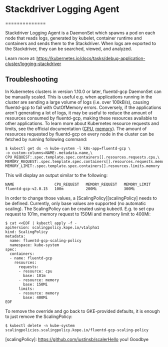 # Stackdriver Logging Agent
==============

Stackdriver Logging Agent is a DaemonSet which spawns a pod on each node
that reads logs, generated by kubelet, container runtime and containers
and sends them to the Stackdriver. When logs are exported to the Stackdriver,
they can be searched, viewed, and analyzed.

Learn more at: https://kubernetes.io/docs/tasks/debug-application-cluster/logging-stackdriver

## Troubleshooting

In Kubernetes clusters in version 1.10.0 or later, fluentd-gcp DaemonSet can be
manually scaled. This is useful e.g. when applications running in the cluster
are sending a large volume of logs (i.e. over 100kB/s), causing fluentd-gcp to
fail with OutOfMemory errors. Conversely, if the applications aren't generating
a lot of logs, it may be useful to reduce the amount of resources consumed by
fluentd-gcp, making these resources available to other applications. To learn
more about Kubernetes resource requests and limits, see the official
documentation ([CPU][cpu], [memory][memory]). The amount of resources requested
by fluentd-gcp on every node in the cluster can be fetched by running following
command:

```
$ kubectl get ds -n kube-system -l k8s-app=fluentd-gcp \
-o custom-columns=NAME:.metadata.name,\
CPU_REQUEST:.spec.template.spec.containers[].resources.requests.cpu,\
MEMORY_REQUEST:.spec.template.spec.containers[].resources.requests.memory,\
MEMORY_LIMIT:.spec.template.spec.containers[].resources.limits.memory
```

This will display an output similar to the following:

```
NAME                  CPU_REQUEST   MEMORY_REQUEST   MEMORY_LIMIT
fluentd-gcp-v2.0.15   100m          200Mi            300Mi
```

In order to change those values, a [ScalingPolicy][scalingPolicy] needs to be
defined. Currently, only base values are supported (no automatic scaling). The
ScalingPolicy can be created using kubectl. E.g. to set cpu request to 101m,
memory request to 150Mi and memory limit to 400Mi:

```
$ cat <<EOF | kubectl apply -f -
apiVersion: scalingpolicy.kope.io/v1alpha1
kind: ScalingPolicy
metadata:
  name: fluentd-gcp-scaling-policy
  namespace: kube-system
spec:
  containers:
  - name: fluentd-gcp
    resources:
      requests:
      - resource: cpu
        base: 101m
      - resource: memory
        base: 150Mi
      limits:
      - resource: memory
        base: 400Mi
EOF
```

To remove the override and go back to GKE-provided defaults, it is enough to
just remove the ScalingPolicy:

```
$ kubectl delete -n kube-system scalingpolicies.scalingpolicy.kope.io/fluentd-gcp-scaling-policy
```

[cpu]: https://kubernetes.io/docs/tasks/configure-pod-container/assign-cpu-resource/
[memory]: https://kubernetes.io/docs/tasks/configure-pod-container/assign-memory-resource/
[scalingPolicy]: https://github.com/justinsb/scalerHello you!
Goodbye
